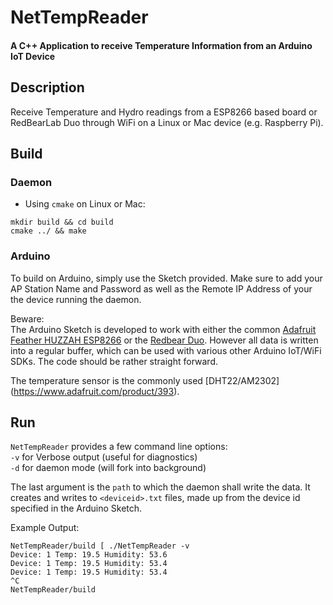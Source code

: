 NetTempReader
=============
#### A  C++ Application to receive Temperature Information from an Arduino IoT Device

## Description

Receive Temperature and Hydro readings from a ESP8266 based board or RedBearLab Duo through WiFi on a Linux or Mac device (e.g. Raspberry Pi).

## Build

### Daemon
+ Using `cmake` on Linux or Mac: 
```
mkdir build && cd build  
cmake ../ && make
```

### Arduino
To build on Arduino, simply use the Sketch provided.
Make sure to add your AP Station Name and Password as well as the
Remote IP Address of your the device running the daemon.
   
Beware:   
The Arduino Sketch is developed to work with either the common [Adafruit Feather HUZZAH ESP8266](https://www.adafruit.com/product/2821) or the [Redbear Duo](https://github.com/redbear/Duo).
However all data is written into a regular buffer, which can be used with various other
Arduino IoT/WiFi SDKs. The code should be rather straight forward.

The temperature sensor is the commonly used [DHT22/AM2302] (https://www.adafruit.com/product/393).

## Run
`NetTempReader` provides a few command line options:   
`-v` for Verbose output (useful for diagnostics)   
`-d` for daemon mode (will fork into background)   
   
The last argument is the `path` to which the daemon shall write the data.
It creates and writes to `<deviceid>.txt` files, made up from the device id
specified in the Arduino Sketch.   
   
Example Output:
```
NetTempReader/build [ ./NetTempReader -v 
Device: 1 Temp: 19.5 Humidity: 53.6
Device: 1 Temp: 19.5 Humidity: 53.4
Device: 1 Temp: 19.5 Humidity: 53.4
^C
NetTempReader/build
```